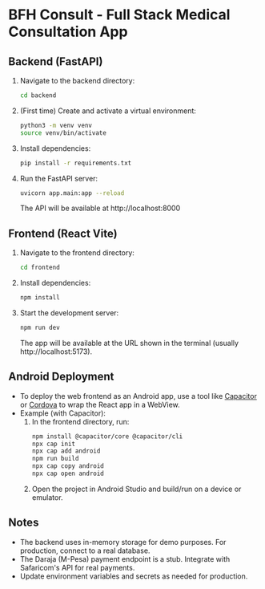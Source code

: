 # BFH Consult - Full Stack Medical Consultation App

## Backend (FastAPI)

1. Navigate to the backend directory:
   ```bash
   cd backend
   ```
2. (First time) Create and activate a virtual environment:
   ```bash
   python3 -m venv venv
   source venv/bin/activate
   ```
3. Install dependencies:
   ```bash
   pip install -r requirements.txt
   ```
4. Run the FastAPI server:
   ```bash
   uvicorn app.main:app --reload
   ```
   The API will be available at http://localhost:8000

## Frontend (React Vite)

1. Navigate to the frontend directory:
   ```bash
   cd frontend
   ```
2. Install dependencies:
   ```bash
   npm install
   ```
3. Start the development server:
   ```bash
   npm run dev
   ```
   The app will be available at the URL shown in the terminal (usually http://localhost:5173).

## Android Deployment

- To deploy the web frontend as an Android app, use a tool like [Capacitor](https://capacitorjs.com/) or [Cordova](https://cordova.apache.org/) to wrap the React app in a WebView.
- Example (with Capacitor):
  1. In the frontend directory, run:
     ```bash
     npm install @capacitor/core @capacitor/cli
     npx cap init
     npx cap add android
     npm run build
     npx cap copy android
     npx cap open android
     ```
  2. Open the project in Android Studio and build/run on a device or emulator.

## Notes
- The backend uses in-memory storage for demo purposes. For production, connect to a real database.
- The Daraja (M-Pesa) payment endpoint is a stub. Integrate with Safaricom's API for real payments.
- Update environment variables and secrets as needed for production.
